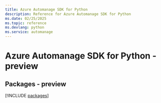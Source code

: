 ```yaml
---
title: Azure Automanage SDK for Python
description: Reference for Azure Automanage SDK for Python
ms.date: 02/25/2025
ms.topic: reference
ms.devlang: python
ms.service: automanage
---
```

# Azure Automanage SDK for Python - preview
## Packages - preview
[!INCLUDE [packages](automanage-index.md)]